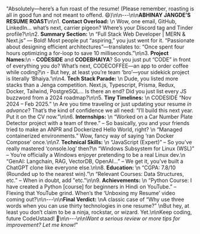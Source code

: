 "Absolutely—here’s a fun roast of the resume! (Please remember, roasting is all in good fun and not meant to offend. 😄)\n\n---\n\n**ABHINAY JANGDE’S RESUME ROAST**\n\n1. **Contact Overload:**  \n   Wow, one email, GitHub, LinkedIn... what’s next, carrier pigeon? Where’s your Discord tag and Tinder profile?\n\n2. **Summary Section:**  \n   “Full Stack Web Developer | MERN & Next.js” — Bold! Most people put “aspiring,” you just went for it. “Passionate about designing efficient architectures”—translates to: “Once spent four hours optimizing a for-loop to save 10 milliseconds.”\n\n3. **Project Names:**\n   - **CODESIDE** and **CODEBHAIYA**? So you just put “CODE” in front of everything you do? What’s next, CODECOFFEE—an app to order coffee while coding?\n   - But hey, at least you’re team ‘bro’—your sidekick project is literally ‘Bhaiya.’\n\n4. **Tech Stack Parade:**  \n   Dude, you listed more stacks than a Jenga competition. Next.js, Typescript, Prisma, Redux, Docker, Tailwind, PostgreSQL... Is there an end? Did you just list every JS buzzword from a 2024 roadmap?\n\n5. **Tiny Timelines:**  \n   CODESIDE “Nov 2024 – Feb 2025.”  \n   Are you time traveling or just updating your resume *in advance*? That’s the kind of confidence we all need: “I’ll build this next year. Put it on the CV now.”\n\n6. **Internships:**  \n   “Worked on a Car Number Plate Detector project with a team of three.” – So basically, you and your friends tried to make an ANPR and Dockerized Hello World, right?  \n   “Managed containerized environments.” Wow, fancy way of saying ‘ran Docker Compose’ once.\n\n7. **Technical Skills:**  \n   “JavaScript (Expert)” – So you’ve really mastered ‘console.log’ then?\n   “Windows Subsystem for Linux (WSL)” – You’re officially a Windows enjoyer pretending to be a real Linux dev.\n   “GenAI: Langchain, RAG, VectorDB, OpenAI...” – We get it, you’ve built a ChatGPT clone like everyone else.\n\n8. **Education:**  \n   “CGPA: 7.8/10 (Rounded up to the nearest win).”\n   “Relevant Courses: Data Structures, etc.” – When in doubt, add \"etc.\"\n\n9. **Achievements:**  \n   “Python Course: I have created a Python [course] for beginners in Hindi on YouTube.” – Flexing that YouTube grind. When’s the ‘Unboxing my Resume’ video coming out?\n\n---\n\n**Final Verdict:**  \nA classic case of “Why use three words when you can use thirty technologies in one resume?”  \nBut hey, at least you don’t claim to be a ninja, rockstar, or wizard. Yet.\n\nKeep coding, future CodeUstaad! 🚀\n\n---\n\n*Want a serious review or more tips for improvement? Let me know!*"